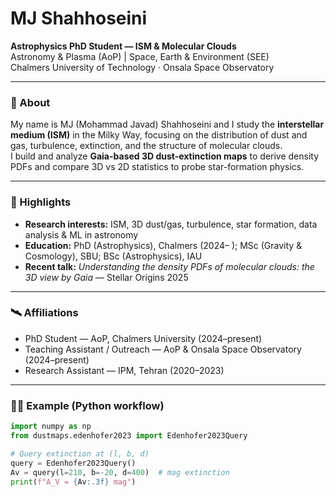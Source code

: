 # MJ Shahhoseini

**Astrophysics PhD Student — ISM & Molecular Clouds**  
Astronomy & Plasma (AoP) | Space, Earth & Environment (SEE)  
Chalmers University of Technology · Onsala Space Observatory  

---

### 👋 About
My name is MJ (Mohammad Javad) Shahhoseini and I study the **interstellar medium (ISM)** in the Milky Way, focusing on the distribution of dust and gas, turbulence, extinction, and the structure of molecular clouds.  
I build and analyze **Gaia-based 3D dust-extinction maps** to derive density PDFs and compare 3D vs 2D statistics to probe star-formation physics.

---

### 🔭 Highlights
- **Research interests:** ISM, 3D dust/gas, turbulence, star formation, data analysis & ML in astronomy  
- **Education:** PhD (Astrophysics), Chalmers (2024– ); MSc (Gravity & Cosmology), SBU; BSc (Astrophysics), IAU  
- **Recent talk:** *Understanding the density PDFs of molecular clouds: the 3D view by Gaia* — Stellar Origins 2025  

---

### 🛰️ Affiliations
- PhD Student — AoP, Chalmers University (2024–present)  
- Teaching Assistant / Outreach — AoP & Onsala Space Observatory (2024–present)  
- Research Assistant — IPM, Tehran (2020–2023)  

---

### 🧑‍💻 Example (Python workflow)

```python
import numpy as np
from dustmaps.edenhofer2023 import Edenhofer2023Query

# Query extinction at (l, b, d)
query = Edenhofer2023Query()
Av = query(l=210, b=-20, d=400)  # mag extinction
print(f"A_V = {Av:.3f} mag")
